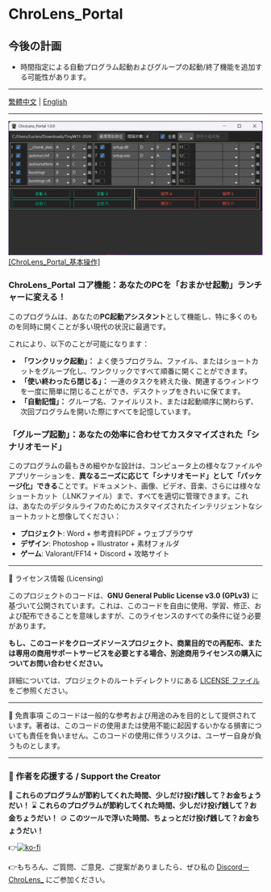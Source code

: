 # ChroLens_Portal
## 今後の計画
* 時間指定による自動プログラム起動およびグループの起動/終了機能を追加する可能性があります。
---

[繁體中文](README.md) | [English](README_EN.md)

---
![ChroLens_Portal_Basic_Operations](pic01.png)
[[ChroLens_Portal_基本操作]](https://player.vimeo.com/video/1087659485?h=83487a7ea9)
### ChroLens_Portal コア機能：あなたのPCを「おまかせ起動」ランチャーに変える！

このプログラムは、あなたの**PC起動アシスタント**として機能し、特に多くのものを同時に開くことが多い現代の状況に最適です。

これにより、以下のことが可能になります：

* **「ワンクリック起動」：** よく使うプログラム、ファイル、またはショートカットをグループ化し、ワンクリックですべて順番に開くことができます。
* **「使い終わったら閉じる」：** 一連のタスクを終えた後、関連するウィンドウを一度に簡単に閉じることができ、デスクトップをきれいに保てます。
* **「自動記憶」：** グループ名、ファイルリスト、または起動順序に関わらず、次回プログラムを開いた際にすべてを記憶しています。

### 「グループ起動」：あなたの効率に合わせてカスタマイズされた「シナリオモード」

このプログラムの最もきめ細やかな設計は、コンピュータ上の様々なファイルやアプリケーションを、**異なるニーズに応じて「シナリオモード」として「パッケージ化」できる**ことです。ドキュメント、画像、ビデオ、音楽、さらには様々なショートカット（.LNKファイル）まで、すべてを適切に管理できます。これは、あなたのデジタルライフのためにカスタマイズされたインテリジェントなショートカットと想像してください：

* **プロジェクト**: Word + 参考資料PDF + ウェブブラウザ
* **デザイン**: Photoshop + Illustrator + 素材フォルダ
* **ゲーム**: Valorant/FF14 + Discord + 攻略サイト

---

📄 ライセンス情報 (Licensing)

このプロジェクトのコードは、**GNU General Public License v3.0 (GPLv3)** に基づいて公開されています。これは、このコードを自由に使用、学習、修正、および配布できることを意味しますが、このライセンスのすべての条件に従う必要があります。

**もし、このコードをクローズドソースプロジェクト、商業目的での再配布、または専用の商用サポートサービスを必要とする場合、別途商用ライセンスの購入についてお問い合わせください。**

詳細については、プロジェクトのルートディレクトリにある [LICENSE ファイル](LICENSE) をご参照ください。

---

📄  免責事項
このコードは一般的な参考および用途のみを目的として提供されています。著者は、このコードの使用または使用不能に起因するいかなる損害についても責任を負いません。このコードの使用に伴うリスクは、ユーザー自身が負うものとします。

---

### 💸 作者を応援する / Support the Creator

🧠 **これらのプログラムが節約してくれた時間、少しだけ投げ銭して？お金ちょうだい！**
⌛ **これらのプログラムが節約してくれた時間、少しだけ投げ銭して？お金ちょうだい！**
🪙 **このツールで浮いた時間、ちょっとだけ投げ銭して？お金ちょうだい！**

👉[![ko-fi](https://ko-fi.com/img/githubbutton_sm.svg)](https://ko-fi.com/B0B51FBVA8)

👉もちろん、ご質問、ご意見、ご提案がありましたら、ぜひ私の [Discord－ChroLens_](https://discord.gg/72Kbs4WPPn) にご参加ください。